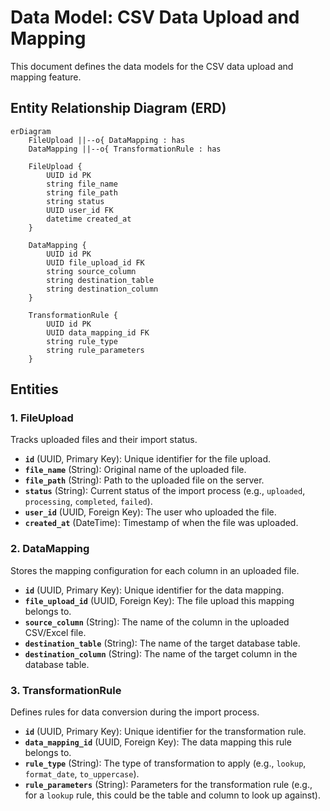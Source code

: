 # Data Model: CSV Data Upload and Mapping

This document defines the data models for the CSV data upload and mapping feature.

## Entity Relationship Diagram (ERD)

```mermaid
erDiagram
    FileUpload ||--o{ DataMapping : has
    DataMapping ||--o{ TransformationRule : has

    FileUpload {
        UUID id PK
        string file_name
        string file_path
        string status
        UUID user_id FK
        datetime created_at
    }

    DataMapping {
        UUID id PK
        UUID file_upload_id FK
        string source_column
        string destination_table
        string destination_column
    }

    TransformationRule {
        UUID id PK
        UUID data_mapping_id FK
        string rule_type
        string rule_parameters
    }
```

## Entities

### 1. FileUpload

Tracks uploaded files and their import status.

- **`id`** (UUID, Primary Key): Unique identifier for the file upload.
- **`file_name`** (String): Original name of the uploaded file.
- **`file_path`** (String): Path to the uploaded file on the server.
- **`status`** (String): Current status of the import process (e.g., `uploaded`, `processing`, `completed`, `failed`).
- **`user_id`** (UUID, Foreign Key): The user who uploaded the file.
- **`created_at`** (DateTime): Timestamp of when the file was uploaded.

### 2. DataMapping

Stores the mapping configuration for each column in an uploaded file.

- **`id`** (UUID, Primary Key): Unique identifier for the data mapping.
- **`file_upload_id`** (UUID, Foreign Key): The file upload this mapping belongs to.
- **`source_column`** (String): The name of the column in the uploaded CSV/Excel file.
- **`destination_table`** (String): The name of the target database table.
- **`destination_column`** (String): The name of the target column in the database table.

### 3. TransformationRule

Defines rules for data conversion during the import process.

- **`id`** (UUID, Primary Key): Unique identifier for the transformation rule.
- **`data_mapping_id`** (UUID, Foreign Key): The data mapping this rule belongs to.
- **`rule_type`** (String): The type of transformation to apply (e.g., `lookup`, `format_date`, `to_uppercase`).
- **`rule_parameters`** (String): Parameters for the transformation rule (e.g., for a `lookup` rule, this could be the table and column to look up against).
